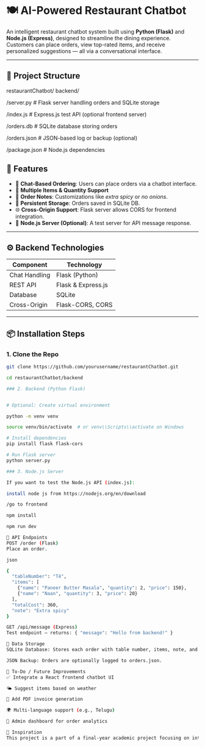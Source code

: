 # 🍽️ AI-Powered Restaurant Chatbot

An intelligent restaurant chatbot system built using **Python (Flask)** and **Node.js (Express)**, designed to streamline the dining experience. Customers can place orders, view top-rated items, and receive personalized suggestions — all via a conversational interface.

---

## 📁 Project Structure

restaurantChatbot/ backend/

/server.py # Flask server handling orders and SQLite storage

/index.js # Express.js test API (optional frontend server)

/orders.db # SQLite database storing orders

/orders.json # JSON-based log or backup (optional)

/package.json # Node.js dependencies



## 🚀 Features

- 🧠 **Chat-Based Ordering**: Users can place orders via a chatbot interface.
- 🍱 **Multiple Items & Quantity Support**
- 📝 **Order Notes**: Customizations like *extra spicy* or *no onions*.
- 💾 **Persistent Storage**: Orders saved in SQLite DB.
- 🌐 **Cross-Origin Support**: Flask server allows CORS for frontend integration.
- 🔄 **Node.js Server (Optional)**: A test server for API message response.

---

## ⚙️ Backend Technologies

| Component       | Technology           |
|----------------|----------------------|
| Chat Handling   | Flask (Python)       |
| REST API        | Flask & Express.js   |
| Database        | SQLite               |
| Cross-Origin    | Flask-CORS, CORS     |

---

## 📦 Installation Steps

### 1. Clone the Repo

```bash
git clone https://github.com/yourusername/restaurantChatbot.git

cd restaurantChatbot/backend

### 2. Backend (Python Flask)


# Optional: Create virtual environment

python -m venv venv

source venv/bin/activate  # or venv\\Scripts\\activate on Windows

# Install dependencies
pip install flask flask-cors

# Run Flask server
python server.py

### 3. Node.js Server

If you want to test the Node.js API (index.js):

install node js from https://nodejs.org/en/download

/go to frontend

npm install

npm run dev

📡 API Endpoints
POST /order (Flask)
Place an order.

json

{
  "tableNumber": "T4",
  "items": [
    {"name": "Paneer Butter Masala", "quantity": 2, "price": 150},
    {"name": "Naan", "quantity": 3, "price": 20}
  ],
  "totalCost": 360,
  "note": "Extra spicy"
}

GET /api/message (Express)
Test endpoint — returns: { "message": "Hello from backend!" }

💾 Data Storage
SQLite Database: Stores each order with table number, items, note, and timestamp.

JSON Backup: Orders are optionally logged to orders.json.

📌 To-Do / Future Improvements
✅ Integrate a React frontend chatbot UI

🌤️ Suggest items based on weather

🧾 Add PDF invoice generation

🌍 Multi-language support (e.g., Telugu)

🔐 Admin dashboard for order analytics

🧠 Inspiration
This project is a part of a final-year academic project focusing on intelligent automation in the food industry through AI-powered interaction.

